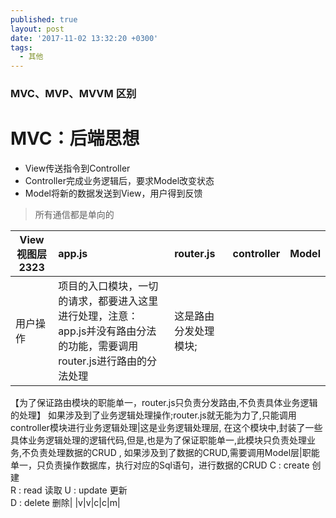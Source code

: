 ```yaml
---
published: true
layout: post
date: '2017-11-02 13:32:20 +0300'
tags:
  - 其他
---
```

### MVC、MVP、MVVM 区别

# MVC：后端思想
- View传送指令到Controller
- Controller完成业务逻辑后，要求Model改变状态
- Model将新的数据发送到View，用户得到反馈

> 所有通信都是单向的

|View视图层2323|app.js|router.js|controller|Model|
|----------------|:-------------------|:---------------------|:--------------------|:--------------------|
|用户操作|项目的入口模块，一切的请求，都要进入这里进行处理，注意：app.js并没有路由分法的功能，需要调用router.js进行路由的分法处理|这是路由分发处理模块;
【为了保证路由模块的职能单一，router.js只负责分发路由,不负责具体业务逻辑的处理】
如果涉及到了业务逻辑处理操作;router.js就无能为力了,只能调用controller模块进行业务逻辑处理|这是业务逻辑处理层,
在这个模块中,封装了一些具体业务逻辑处理的逻辑代码,但是,也是为了保证职能单一,此模块只负责处理业务,不负责处理数据的CRUD ,
如果涉及到了数据的CRUD,需要调用Model层|职能单一，只负责操作数据库，执行对应的Sql语句，进行数据的CRUD
C :  create   创建            
R :  read      读取
U : update   更新           
D : delete    删除| 
|v|v|c|c|m|
